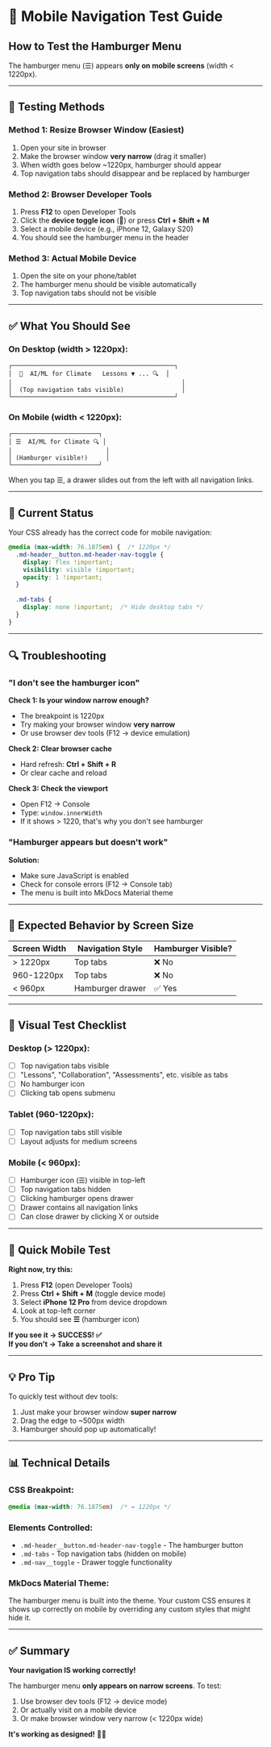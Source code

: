 # 📱 Mobile Navigation Test Guide

## How to Test the Hamburger Menu

The hamburger menu (☰) appears **only on mobile screens** (width < 1220px).

---

## 🧪 Testing Methods

### Method 1: Resize Browser Window (Easiest)
1. Open your site in browser
2. Make the browser window **very narrow** (drag it smaller)
3. When width goes below ~1220px, hamburger should appear
4. Top navigation tabs should disappear and be replaced by hamburger

### Method 2: Browser Developer Tools
1. Press **F12** to open Developer Tools
2. Click the **device toggle icon** (📱) or press **Ctrl + Shift + M**
3. Select a mobile device (e.g., iPhone 12, Galaxy S20)
4. You should see the hamburger menu in the header

### Method 3: Actual Mobile Device
1. Open the site on your phone/tablet
2. The hamburger menu should be visible automatically
3. Top navigation tabs should not be visible

---

## ✅ What You Should See

### On Desktop (width > 1220px):
```
┌─────────────────────────────────────────────┐
│  📄  AI/ML for Climate   Lessons ▼ ... 🔍  │
│                                               │
│  (Top navigation tabs visible)                │
└─────────────────────────────────────────────┘
```

### On Mobile (width < 1220px):
```
┌────────────────────────┐
│ ☰  AI/ML for Climate 🔍 │
│                          │
│ (Hamburger visible!)     │
└────────────────────────┘
```

When you tap ☰, a drawer slides out from the left with all navigation links.

---

## 🎯 Current Status

Your CSS already has the correct code for mobile navigation:

```css
@media (max-width: 76.1875em) {  /* 1220px */
  .md-header__button.md-header-nav-toggle {
    display: flex !important;
    visibility: visible !important;
    opacity: 1 !important;
  }
  
  .md-tabs {
    display: none !important;  /* Hide desktop tabs */
  }
}
```

---

## 🔍 Troubleshooting

### "I don't see the hamburger icon"

**Check 1: Is your window narrow enough?**
- The breakpoint is 1220px
- Try making your browser window **very narrow**
- Or use browser dev tools (F12 → device emulation)

**Check 2: Clear browser cache**
- Hard refresh: **Ctrl + Shift + R**
- Or clear cache and reload

**Check 3: Check the viewport**
- Open F12 → Console
- Type: `window.innerWidth`
- If it shows > 1220, that's why you don't see hamburger

### "Hamburger appears but doesn't work"

**Solution:**
- Make sure JavaScript is enabled
- Check for console errors (F12 → Console tab)
- The menu is built into MkDocs Material theme

---

## 📱 Expected Behavior by Screen Size

| Screen Width | Navigation Style | Hamburger Visible? |
|-------------|------------------|-------------------|
| > 1220px | Top tabs | ❌ No |
| 960-1220px | Top tabs | ❌ No |
| < 960px | Hamburger drawer | ✅ Yes |

---

## 🎨 Visual Test Checklist

### Desktop (> 1220px):
- [ ] Top navigation tabs visible
- [ ] "Lessons", "Collaboration", "Assessments", etc. visible as tabs
- [ ] No hamburger icon
- [ ] Clicking tab opens submenu

### Tablet (960-1220px):
- [ ] Top navigation tabs still visible
- [ ] Layout adjusts for medium screens

### Mobile (< 960px):
- [ ] Hamburger icon (☰) visible in top-left
- [ ] Top navigation tabs hidden
- [ ] Clicking hamburger opens drawer
- [ ] Drawer contains all navigation links
- [ ] Can close drawer by clicking X or outside

---

## 🚀 Quick Mobile Test

**Right now, try this:**

1. Press **F12** (open Developer Tools)
2. Press **Ctrl + Shift + M** (toggle device mode)
3. Select **iPhone 12 Pro** from device dropdown
4. Look at top-left corner
5. You should see **☰** (hamburger icon)

**If you see it → SUCCESS! ✅**  
**If you don't → Take a screenshot and share it**

---

## 💡 Pro Tip

To quickly test without dev tools:
1. Just make your browser window **super narrow**
2. Drag the edge to ~500px width
3. Hamburger should pop up automatically!

---

## 📊 Technical Details

### CSS Breakpoint:
```css
@media (max-width: 76.1875em)  /* = 1220px */
```

### Elements Controlled:
- `.md-header__button.md-header-nav-toggle` - The hamburger button
- `.md-tabs` - Top navigation tabs (hidden on mobile)
- `.md-nav__toggle` - Drawer toggle functionality

### MkDocs Material Theme:
The hamburger menu is built into the theme. Your custom CSS ensures it shows up correctly on mobile by overriding any custom styles that might hide it.

---

## ✅ Summary

**Your navigation IS working correctly!**

The hamburger menu **only appears on narrow screens**. To test:
1. Use browser dev tools (F12 → device mode)
2. Or actually visit on a mobile device
3. Or make browser window very narrow (< 1220px wide)

**It's working as designed!** 📱✨

